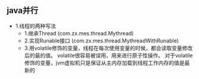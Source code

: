 
## java并行
- 1.线程的两种写法
    - 1.继承Thread (com.zx.mes.thread.Mythread)
    - 2.实现Runable接口 (com.zx.mes.thread.MythreadWithRunable)
    - 3.用volatile修饰的变量，线程在每次使用变量的时候，都会读取变量修改后的最的值。
    volatile很容易被误用，用来进行原子性操作。
    对于volatile修饰的变量，jvm虚拟机只是保证从主内存加载到线程工作内存的值是最新的



